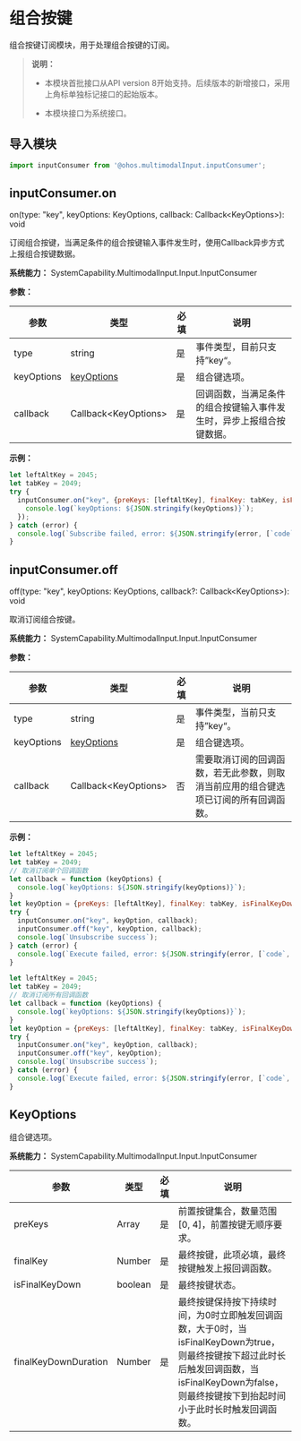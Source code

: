 # 组合按键

组合按键订阅模块，用于处理组合按键的订阅。

> **说明：**
>
> - 本模块首批接口从API version 8开始支持。后续版本的新增接口，采用上角标单独标记接口的起始版本。
>
> - 本模块接口为系统接口。


## 导入模块


```js
import inputConsumer from '@ohos.multimodalInput.inputConsumer';
```


## inputConsumer.on

on(type: "key", keyOptions: KeyOptions, callback: Callback&lt;KeyOptions&gt;): void

订阅组合按键，当满足条件的组合按键输入事件发生时，使用Callback异步方式上报组合按键数据。

**系统能力：** SystemCapability.MultimodalInput.Input.InputConsumer

**参数：** 

| 参数         | 类型                         | 必填   | 说明                                       |
| ---------- | -------------------------- | ---- | ---------------------------------------- |
| type       | string                     | 是    | 事件类型，目前只支持”key“。                       |
| keyOptions | [keyOptions](#keyoptions)  | 是    | 组合键选项。                 |
| callback   | Callback&lt;KeyOptions&gt; | 是    | 回调函数，当满足条件的组合按键输入事件发生时，异步上报组合按键数据。 |

**示例：** 

```js
let leftAltKey = 2045;
let tabKey = 2049;
try {
  inputConsumer.on("key", {preKeys: [leftAltKey], finalKey: tabKey, isFinalKeyDown: true, finalKeyDownDuration: 0}, keyOptions => {
    console.log(`keyOptions: ${JSON.stringify(keyOptions)}`);
  });
} catch (error) {
  console.log(`Subscribe failed, error: ${JSON.stringify(error, [`code`, `message`])}`);
}
```


## inputConsumer.off

off(type: "key", keyOptions: KeyOptions, callback?: Callback&lt;KeyOptions&gt;): void

取消订阅组合按键。

**系统能力：** SystemCapability.MultimodalInput.Input.InputConsumer

**参数：** 

| 参数         | 类型                         | 必填   | 说明                              |
| ---------- | -------------------------- | ---- | ------------------------------- |
| type       | string                     | 是    | 事件类型，当前只支持”key“。              |
| keyOptions | [keyOptions](#keyoptions)  | 是    | 组合键选项。             |
| callback   | Callback&lt;KeyOptions&gt; | 否    | 需要取消订阅的回调函数，若无此参数，则取消当前应用的组合键选项已订阅的所有回调函数。 |

**示例：** 

```js
let leftAltKey = 2045;
let tabKey = 2049;
// 取消订阅单个回调函数
let callback = function (keyOptions) {
  console.log(`keyOptions: ${JSON.stringify(keyOptions)}`);
}
let keyOption = {preKeys: [leftAltKey], finalKey: tabKey, isFinalKeyDown: true, finalKeyDownDuration: 0};
try {
  inputConsumer.on("key", keyOption, callback);
  inputConsumer.off("key", keyOption, callback);
  console.log(`Unsubscribe success`);
} catch (error) {
  console.log(`Execute failed, error: ${JSON.stringify(error, [`code`, `message`])}`);
}
```
```js
let leftAltKey = 2045;
let tabKey = 2049;
// 取消订阅所有回调函数
let callback = function (keyOptions) {
  console.log(`keyOptions: ${JSON.stringify(keyOptions)}`);
}
let keyOption = {preKeys: [leftAltKey], finalKey: tabKey, isFinalKeyDown: true, finalKeyDownDuration: 0};
try {
  inputConsumer.on("key", keyOption, callback);
  inputConsumer.off("key", keyOption);
  console.log(`Unsubscribe success`);
} catch (error) {
  console.log(`Execute failed, error: ${JSON.stringify(error, [`code`, `message`])}`);
}
```


## KeyOptions

组合键选项。

**系统能力：** SystemCapability.MultimodalInput.Input.InputConsumer

| 参数                   | 类型      | 必填   | 说明                       |
| -------------------- | ------- | ---- | ------------------------ |
| preKeys              | Array   | 是    | 前置按键集合，数量范围[0, 4]，前置按键无顺序要求。 |
| finalKey             | Number  | 是    | 最终按键，此项必填，最终按键触发上报回调函数。 |
| isFinalKeyDown       | boolean | 是    | 最终按键状态。 |
| finalKeyDownDuration | Number  | 是    | 最终按键保持按下持续时间，为0时立即触发回调函数，大于0时，当isFinalKeyDown为true，则最终按键按下超过此时长后触发回调函数，当isFinalKeyDown为false，则最终按键按下到抬起时间小于此时长时触发回调函数。   |

